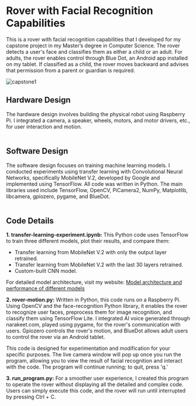 # Rover with Facial Recognition Capabilities
This is a rover with facial recognition capabilities that I developed for my capstone project in my Master’s degree in Computer Science. 
The rover detects a user's face and classifies them as either a child or an adult. For adults, the rover enables control through Blue Dot, 
an Android app installed on my tablet. If classified as a child, the rover moves backward and advises that permission from a parent or guardian is required.

![capstone1](https://github.com/morgan-park/rover/assets/94096127/26f4fca5-4a6f-4640-ac1d-cc90eeb259fc)


## Hardware Design
The hardware design involves building the physical robot using Raspberry Pi. 
I integrated a camera, a speaker, wheels, motors, and motor drivers, etc., for user interaction and motion.
<br>
<br>
## Software Design
The software design focuses on training machine learning models. I conducted experiments using transfer learning with Convolutional Neural Networks, 
specifically MobileNet V.2, developed by Google and implemented using TensorFlow.
All code was written in Python. The main libraries used include TensorFlow, OpenCV, PiCamera2, NumPy, Matplotlib, libcamera, gpiozero, pygame, and BlueDot.
<br>
<br>
## Code Details
__1. transfer-learning-experiment.ipynb:__ 
This Python code uses TensorFlow to train three different models, plot their results, and compare them:
  * Transfer learning from MobileNet V.2 with only the output layer retrained.
  * Transfer learning from MobileNet V.2 with the last 30 layers retrained.
  * Custom-built CNN model.

For detailed model architecture, visit my website: [Model architecture and performance of different models](https://morgan-park.github.io/projects.html#project0)

__2. rover-motion.py:__ Written in Python, this code runs on a Raspberry Pi. Using OpenCV and the face-recognition Python library, it enables the rover to 
recognize user faces, preprocess them for image recognition, and classify them using TensorFlow Lite. I integrated AI voice generated through narakeet.com, 
played using pygame, for the rover's communication with users. Gpiozero controls the rover's motion, and BlueDot allows adult users to control the rover via 
an Android tablet.

This code is designed for experimentation and modification for your specific purposes. The live camera window will pop up once you run the program, 
allowing you to view the result of facial recognition and interact with the code. The program will continue running; to quit, press 'q.'


__3. run_program.py:__ 
For a smoother user experience, I created this program to operate the rover without displaying all the detailed and complex code. Users can simply execute 
this code, and the rover will run until interrupted by pressing Ctrl + C.
